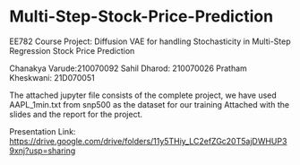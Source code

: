 # Multi-Step-Stock-Price-Prediction
EE782 Course Project: Diffusion VAE for handling Stochasticity in Multi-Step Regression Stock Price Prediction

Chanakya Varude:210070092
Sahil Dharod: 210070026
Pratham Kheskwani: 21D070051

The attached jupyter file consists of the complete project, we have used AAPL_1min.txt from snp500 as the dataset for our training
Attached with the slides and the report for the project.

Presentation Link:
https://drive.google.com/drive/folders/11y5THiy_LC2efZGc20T5ajDWHUP39xnj?usp=sharing

